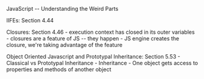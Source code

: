JavaScript -- Understanding the Weird Parts

IIFEs: Section 4.44

Closures: Section 4.46
    - execution context has closed in its outer variables
    - closures are a feature of JS -- they happen 
    - JS engine creates the closure, we're taking advantage of the feature

Object Oriented Javascript and Prototypal Inheritance: Section 5.53
    - Classical vs Prototypal Inheritance
        - Inheritance
            - One object gets access to properties and methods of another object
        
